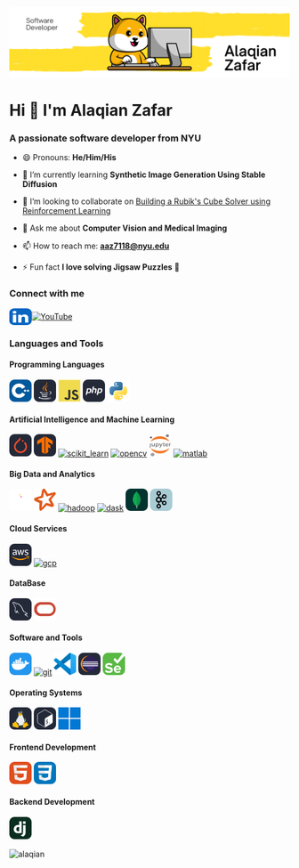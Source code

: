 <div align="center">
  <img src="SDB.png" />
</div>

<h1>Hi 👋 I'm Alaqian Zafar</h1>
<h3>A passionate software developer from NYU</h3>

- 😄 Pronouns: **He/Him/His**
- 🌱 I’m currently learning **Synthetic Image Generation Using Stable Diffusion**

- 👯 I’m looking to collaborate on [Building a Rubik's Cube Solver using Reinforcement Learning](https://github.com/Alaqian/rubicks-cube)

- 💬 Ask me about **Computer Vision and Medical Imaging**

- 📫 How to reach me: **aaz7118@nyu.edu**

- ⚡ Fun fact **I love solving Jigsaw Puzzles** 🧩


<h3 align="left">Connect with me</h3>
<p align="left"><a href="https://linkedin.com/in/alaqian" target="blank"><img align="center" src="icons\LinkedIn.svg" alt="alaqian" height="30" width="40" /></a><a href="https://www.youtube.com/c/@alaqianzafar" target="blank"><img align="center" src="https://raw.githubusercontent.com/rahuldkjain/github-profile-readme-generator/master/src/images/icons/Social/youtube.svg" alt="YouTube" height="30" width="40" /></a></p>

<h3 align="left">Languages and Tools</h3>

<h4 align="left">Programming Languages</h4>
<p align="left">
    <a href="https://isocpp.org/" target="_blank" rel="noreferrer"><img src="icons/CPP.svg" alt="C++" width="40" height="40"/></a>
    <a href="https://www.java.com" target="_blank" rel="noreferrer"><img src="icons\Java-Dark.svg" alt="java" width="40" height="40"/></a>
    <a href="https://developer.mozilla.org/en-US/docs/Web/JavaScript" target="_blank" rel="noreferrer"><img src="https://raw.githubusercontent.com/devicons/devicon/master/icons/javascript/javascript-original.svg" alt="javascript" width="40" height="40"/></a>
    <a href="https://www.php.net" target="_blank" rel="noreferrer"><img src="icons\PHP-Dark.svg" alt="php" width="40" height="40"/></a>
    <a href="https://www.python.org" target="_blank" rel="noreferrer"><img src="https://raw.githubusercontent.com/devicons/devicon/master/icons/python/python-original.svg" alt="python" width="40" height="40"/></a>
</p>

<h4 align="left">Artificial Intelligence and Machine Learning</h4>
<p align="left">
    <a href="https://pytorch.org/" target="_blank" rel="noreferrer"><img src="icons\PyTorch-Dark.svg" alt="pytorch" width="40" height="40"/></a>
    <a href="https://www.tensorflow.org" target="_blank" rel="noreferrer"><img src="icons\TensorFlow-Dark.svg" alt="tensorflow" width="40" height="40"/></a>
    <!--a href="https://keras.io/" target="_blank" rel="noreferrer"><img src="icons\Keras.svg" alt="keras" width="40" height="40"/></a-->
    <a href="https://scikit-learn.org/" target="_blank" rel="noreferrer"><img src="https://upload.wikimedia.org/wikipedia/commons/0/05/Scikit_learn_logo_small.svg" alt="scikit_learn" width="40" height="40"/></a>
    <a href="https://opencv.org/" target="_blank" rel="noreferrer"><img src="https://www.vectorlogo.zone/logos/opencv/opencv-icon.svg" alt="opencv" width="40" height="40"/></a>
    <!--a href="https://numpy.org/" target="_blank" rel="noreferrer"><img src="icons\NumPy.svg" alt="numpy" width="40" height="40"/></a-->
    <a href="https://jupyter.org/" target="_blank" rel="noreferrer"><img src="icons/Jupyter.svg" alt="jupyter" width="40" height="40"/></a>
    <a href="https://www.mathworks.com/" target="_blank" rel="noreferrer"><img src="https://upload.wikimedia.org/wikipedia/commons/2/21/Matlab_Logo.png" alt="matlab" width="40" height="40"/></a>
</p>

<h4 align="left">Big Data and Analytics</h4>
<p align="left">
    <a href="https://pandas.pydata.org/" target="_blank" rel="noreferrer"><img src="icons/Pandas.svg" alt="pandas" width="40" height="40"/></a>
    <a href="https://spark.apache.org/" target="_blank" rel="noreferrer"><img src="icons/apache-spark.svg" alt="spark" width="40" height="40"/></a>
    <a href="https://hadoop.apache.org/" target="_blank" rel="noreferrer"><img src="https://www.vectorlogo.zone/logos/apache_hadoop/apache_hadoop-icon.svg" alt="hadoop" width="40" height="40"/></a>
    <a href="https://www.dask.org/" target="_blank" rel="noreferrer"><img src="https://docs.dask.org/en/stable/_images/dask_icon.svg" alt="dask" width="40" height="40"/></a>
    <a href="https://www.mongodb.com/" target="_blank" rel="noreferrer"><img src="icons\MongoDB.svg" alt="mongodb" width="40" height="40"/></a>
    <a href="https://kafka.apache.org/" target="_blank" rel="noreferrer"><img src="icons\Kafka.svg" alt="kafka" width="40" height="40"/></a>
</p>

<h4 align="left">Cloud Services</h4>
<p align="left">
    <a href="https://aws.amazon.com" target="_blank" rel="noreferrer"><img src="icons\AWS-Dark.svg" alt="aws" width="40" height="40"/></a>
    <a href="https://cloud.google.com" target="_blank" rel="noreferrer"><img src="https://www.vectorlogo.zone/logos/google_cloud/google_cloud-icon.svg" alt="gcp" width="40" height="40"/></a>
</p>

<h4 align="left">DataBase</h4>
<p align="left">
    <a href="https://www.mysql.com/" target="_blank" rel="noreferrer"><img src="icons\MySQL-Dark.svg" alt="mysql" width="40" height="40"/></a>
    <a href="https://www.oracle.com/" target="_blank" rel="noreferrer"><img src="icons\Oracle.svg" alt="oracle" width="40" height="40"/></a>
</p>

<h4 align="left">Software and Tools</h4>
<p align="left">
    <a href="https://www.docker.com/" target="_blank" rel="noreferrer"><img src="icons\Docker.svg" alt="docker" width="40" height="40"/></a>
    <a href="https://git-scm.com/" target="_blank" rel="noreferrer"><img src="https://www.vectorlogo.zone/logos/git-scm/git-scm-icon.svg" alt="git" width="40" height="40"/></a>
    <a href="https://code.visualstudio.com/" target="_blank" rel="noreferrer"><img src="icons\VSCode.svg" alt="vscode" width="40" height="40"/></a>
    <a href="https://www.eclipse.org/ide/" target="_blank" rel="noreferrer"><img src="icons\Eclipse-Dark.svg" alt="eclipse" width="40" height="40"/></a>
    <a href="https://www.selenium.dev" target="_blank" rel="noreferrer"><img src="icons\Selenium.svg" alt="selenium" width="40" height="40"/></a>
</p>

<h4 align="left">Operating Systems</h4>
<p align="left">
    <a href="https://www.linux.org/" target="_blank" rel="noreferrer"><img src="icons\Linux-Dark.svg" alt="linux" width="40" height="40"/></a>
    <a href="https://www.gnu.org/software/bash/" target="_blank" rel="noreferrer"><img src="icons\Bash-Dark.svg" alt="bash" width="40" height="40"/></a>
    <a href="https://www.microsoft.com/en-us/windows" target="_blank" rel="noreferrer"><img src="icons\Windows.svg" alt="windows" width="40" height="40"/></a>
</p>

<h4 align="left">Frontend Development</h4>
<p align="left">
    <a href="https://html.spec.whatwg.org/multipage/" target="_blank" rel="noreferrer"><img src="icons/html5.svg" alt="html5" width="40" height="40"/></a>
    <a href="https://www.w3.org/Style/CSS/" target="_blank" rel="noreferrer"><img src="icons/csss.svg" alt="css3" width="40" height="40"/></a>
</p>

<h4 align="left">Backend Development</h4>
<p align="left">
    <a href="https://www.djangoproject.com/" target="_blank" rel="noreferrer"><img src="icons\Django.svg" alt="django" width="40" height="40"/></a>
</p>

<!--h4 align="left">Other: </h4-->
<!-- Add content for the "Other" section here -->

<p><img align="center" src="https://github-readme-stats.vercel.app/api/top-langs?username=alaqian&show_icons=true&locale=en&layout=compact" alt="alaqian" /></p>

